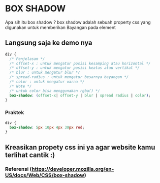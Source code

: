 # BOX SHADOW

Apa sih itu box shadow ? box shadow adalah sebuah property css yang digunakan untuk memberikan
Bayangan pada element

## Langsung saja ke demo nya

```css
div {
  /* Penjelasan */
  /* offset-x : untuk mengatur posisi kesamping atau horizontal */
  /* offset-y : untuk mengatur posisi keatas atau vertikal */
  /* blur : untuk mengatur blur */
  /* spread-radius : untuk mengatur besarnya bayangan */
  /* color : untuk mengatur warna */
  /* Note */
  /* untuk color bisa menggunakan rgba() */
  box-shadow: (offset-x| offset-y | blur | spread radius | color);
}
```

### Praktek

```css
div {
  box-shadow: 5px 10px 4px 30px red;
}
```

## Kreasikan propety css ini ya agar website kamu terlihat cantik :)

### Referensi (https://developer.mozilla.org/en-US/docs/Web/CSS/box-shadow)
